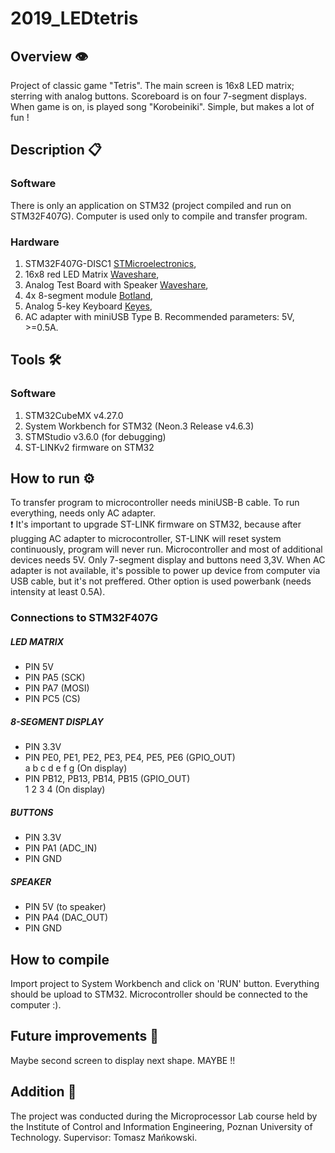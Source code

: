 # 2019_LEDtetris

## Overview 👁️
Project of classic game "Tetris". The main screen is 16x8 LED matrix; sterring with analog buttons. Scoreboard is on four 7-segment displays. When game is on, is played song "Korobeiniki". Simple, but makes a lot of fun !

## Description 📋
### Software
There is only an application on STM32 (project compiled and run on STM32F407G). Computer is used only to compile and transfer program.
### Hardware
1. STM32F407G-DISC1 [STMicroelectronics](https://www.st.com/en/microcontrollers-microprocessors/stm32f407-417.html),
2. 16x8 red LED Matrix [Waveshare](https://www.waveshare.com/rpi-led-matrix.htm),
3. Analog Test Board with Speaker [Waveshare](https://www.waveshare.com/analog-test-board.htm),
4. 4x 8-segment module [Botland](https://botland.com.pl/pl/wyswietlacze-segmentowe-i-matryce-led/2896-modul-4-x-wyswietlacz-8-segmentowy-wsp-anoda-2-otwory-montazowe.html?search_query=Modul+4+x+wyswietlacz+8-segmentowy+wsp.+anoda&results=2),
5. Analog 5-key Keyboard [Keyes](https://keyestudio.com/-p0235.html),
6. AC adapter with miniUSB Type B. Recommended parameters: 5V, >=0.5A. 

## Tools 🛠️
### Software
1. STM32CubeMX v4.27.0
2. System Workbench for STM32 (Neon.3 Release v4.6.3)
3. STMStudio v3.6.0 (for debugging)
4. ST-LINKv2 firmware on STM32

## How to run ⚙️
To transfer program to microcontroller needs miniUSB-B cable. To run everything, needs only AC adapter.  
:exclamation: It's important to upgrade ST-LINK firmware on STM32, because after plugging AC adapter to microcontroller, ST-LINK will reset system continuously, program will never run. 
Microcontroller and most of additional devices needs 5V. Only 7-segment display and buttons need 3,3V. 
When AC adapter is not available, it's possible to power up device from computer via USB cable, but it's not preffered. Other option is used powerbank (needs intensity at least 0.5A).
### Connections to STM32F407G
##### LED MATRIX
- PIN 5V
- PIN PA5 (SCK)
- PIN PA7 (MOSI)
- PIN PC5 (CS)
##### 8-SEGMENT DISPLAY
- PIN 3.3V
- PIN PE0, PE1, PE2, PE3, PE4, PE5, PE6 (GPIO_OUT)  
       a    b    c    d    e    f    g  (On display)
- PIN PB12, PB13, PB14, PB15 (GPIO_OUT)  
       1     2     3     4   (On display)
##### BUTTONS
- PIN 3.3V
- PIN PA1 (ADC_IN)
- PIN GND
##### SPEAKER
- PIN 5V (to speaker)
- PIN PA4 (DAC_OUT) 
- PIN GND

## How to compile
Import project to System Workbench and click on 'RUN' button. Everything should be upload to STM32. Microcontroller should be connected to the computer :). 
## Future improvements 🚧
Maybe second screen to display next shape. MAYBE !!
## Addition 📄
The project was conducted during the Microprocessor Lab course held by the Institute of Control and Information Engineering, Poznan University of Technology.
Supervisor: Tomasz Mańkowski.
